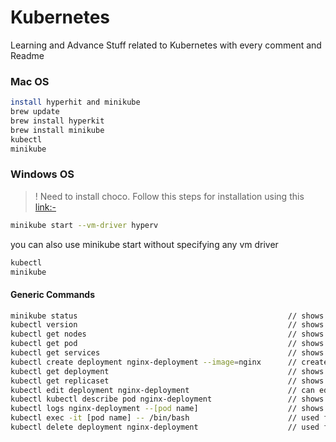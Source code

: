 # Kubernetes
Learning and Advance Stuff related to Kubernetes with every comment and Readme 

### Mac OS
```sh
install hyperhit and minikube
brew update
brew install hyperkit
brew install minikube
kubectl
minikube
```

### Windows OS 
>! Need to install choco. Follow this steps for installation using this [link:-](https://medium.com/@JockDaRock/installing-the-chocolatey-package-manager-for-windows-3b1bdd0dbb49)
```sh
minikube start --vm-driver hyperv   
```
you can also use minikube start without specifying any vm driver 

```sh
kubectl                             
minikube
```


#### Generic Commands

```sh
minikube status                                               // shows details related to minikube 
kubectl version                                               // shows details regarding server and client version
kubectl get nodes                                             // shows how many nodes are there
kubectl get pod                                               // shows number of pods active
kubectl get services                                          // shows number of services
kubectl create deployment nginx-deployment --image=nginx      // creates deployment with given image
kubectl get deployment                                        // shows list of deployments
kubectl get replicaset                                        // shows list of replicaset created while deployment
kubectl edit deployment nginx-deployment                      // can edit config for deployment using cmd
kubectl kubectl describe pod nginx-deployment                 // shows events regarding pod
kubectl logs nginx-deployment --[pod name]                    // shows logs for pods for that deployment
kubectl exec -it [pod name] -- /bin/bash                      // used for interactivity inside container
kubectl delete deployment nginx-deployment                    // used for deleting deployment
```
